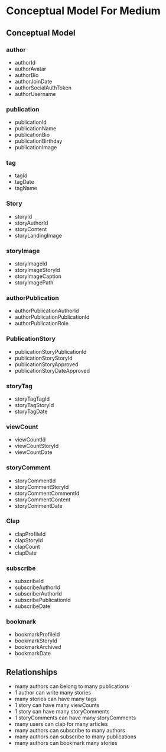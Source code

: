 # Conceptual Model For Medium

## Conceptual Model

### author
* authorId
* authorAvatar
* authorBio
* authorJoinDate
* authorSocialAuthToken
* authorUsername


### publication
* publicationId
* publicationName
* publicationBio
* publicationBirthday
* publicationImage


### tag
* tagId
* tagDate
* tagName

### Story
* storyId
* storyAuthorId
* storyContent
* storyLandingImage

### storyImage
* storyImageId
* storyImageStoryId
* storyImageCaption
* storyImagePath

### authorPublication
* authorPublicationAuthorId
* authorPublicationPublicationId
* authorPublicationRole


### PublicationStory
* publicationStoryPublicationId
* publicationStoryStoryId 
* publicationStoryApproved
* publicationStoryDateApproved

### storyTag 
* storyTagTagId
* storyTagStoryId
* storyTagDate

### viewCount
* viewCountId
* viewCountStoryId
* viewCountDate

### storyComment
* storyCommentId
* storyCommentStoryId
* storyCommentCommentId
* storyCommentContent 
* storyCommentDate

### Clap
* clapProfileId
* clapStoryId
* clapCount 
* clapDate

### subscribe
* subscribeId
* subscribeAuthorId
* subscriberAuthorId
* subscribePublicationId
* subscribeDate

### bookmark
* bookmarkProfileId
* bookmarkStoryId 
* bookmarkArchived 
* bookmarkDate

## Relationships
* many authors can belong to many publications
* 1 author can write many stories
* many stories can have many tags
* 1 story can have many viewCounts
* 1 story can have many storyComments
* 1 storyComments can have many storyComments
* many users can clap for many articles
* many authors can subscribe to many authors
* many authors can subscribe to many publications 
* many authors can bookmark many stories